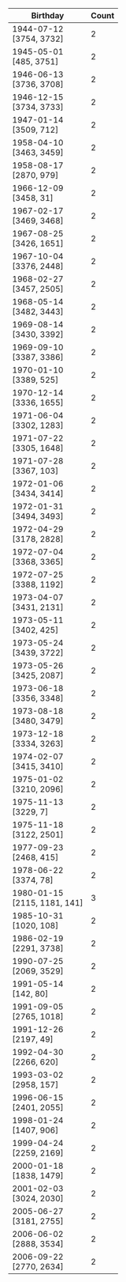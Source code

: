 | Birthday | Count |
|------|-------|
| 1944-07-12 <br> [3754, 3732] | 2 |
| 1945-05-01 <br> [485, 3751] | 2 |
| 1946-06-13 <br> [3736, 3708] | 2 |
| 1946-12-15 <br> [3734, 3733] | 2 |
| 1947-01-14 <br> [3509, 712] | 2 |
| 1958-04-10 <br> [3463, 3459] | 2 |
| 1958-08-17 <br> [2870, 979] | 2 |
| 1966-12-09 <br> [3458, 31] | 2 |
| 1967-02-17 <br> [3469, 3468] | 2 |
| 1967-08-25 <br> [3426, 1651] | 2 |
| 1967-10-04 <br> [3376, 2448] | 2 |
| 1968-02-27 <br> [3457, 2505] | 2 |
| 1968-05-14 <br> [3482, 3443] | 2 |
| 1969-08-14 <br> [3430, 3392] | 2 |
| 1969-09-10 <br> [3387, 3386] | 2 |
| 1970-01-10 <br> [3389, 525] | 2 |
| 1970-12-14 <br> [3336, 1655] | 2 |
| 1971-06-04 <br> [3302, 1283] | 2 |
| 1971-07-22 <br> [3305, 1648] | 2 |
| 1971-07-28 <br> [3367, 103] | 2 |
| 1972-01-06 <br> [3434, 3414] | 2 |
| 1972-01-31 <br> [3494, 3493] | 2 |
| 1972-04-29 <br> [3178, 2828] | 2 |
| 1972-07-04 <br> [3368, 3365] | 2 |
| 1972-07-25 <br> [3388, 1192] | 2 |
| 1973-04-07 <br> [3431, 2131] | 2 |
| 1973-05-11 <br> [3402, 425] | 2 |
| 1973-05-24 <br> [3439, 3722] | 2 |
| 1973-05-26 <br> [3425, 2087] | 2 |
| 1973-06-18 <br> [3356, 3348] | 2 |
| 1973-08-18 <br> [3480, 3479] | 2 |
| 1973-12-18 <br> [3334, 3263] | 2 |
| 1974-02-07 <br> [3415, 3410] | 2 |
| 1975-01-02 <br> [3210, 2096] | 2 |
| 1975-11-13 <br> [3229, 7] | 2 |
| 1975-11-18 <br> [3122, 2501] | 2 |
| 1977-09-23 <br> [2468, 415] | 2 |
| 1978-06-22 <br> [3374, 78] | 2 |
| 1980-01-15 <br> [2115, 1181, 141] | 3 |
| 1985-10-31 <br> [1020, 108] | 2 |
| 1986-02-19 <br> [2291, 3738] | 2 |
| 1990-07-25 <br> [2069, 3529] | 2 |
| 1991-05-14 <br> [142, 80] | 2 |
| 1991-09-05 <br> [2765, 1018] | 2 |
| 1991-12-26 <br> [2197, 49] | 2 |
| 1992-04-30 <br> [2266, 620] | 2 |
| 1993-03-02 <br> [2958, 157] | 2 |
| 1996-06-15 <br> [2401, 2055] | 2 |
| 1998-01-24 <br> [1407, 906] | 2 |
| 1999-04-24 <br> [2259, 2169] | 2 |
| 2000-01-18 <br> [1838, 1479] | 2 |
| 2001-02-03 <br> [3024, 2030] | 2 |
| 2005-06-27 <br> [3181, 2755] | 2 |
| 2006-06-02 <br> [2888, 3534] | 2 |
| 2006-09-22 <br> [2770, 2634] | 2 |

